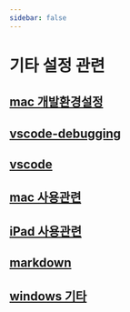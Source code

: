 ```yaml
---
sidebar: false
---
```


# 기타 설정 관련

## [mac 개발환경설정](./devEnv)

## [vscode-debugging](./vscode-debugging)

## [vscode](./vscode)

## [mac 사용관련](./mac-etc)

## [iPad 사용관련](./iPad)

## [markdown](./markdown)

## [windows 기타](./windows)
